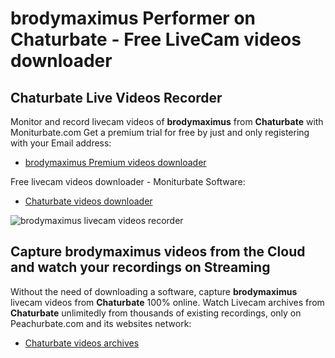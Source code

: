 # brodymaximus Performer on Chaturbate - Free LiveCam videos downloader

## Chaturbate Live Videos Recorder

Monitor and record livecam videos of **brodymaximus** from **Chaturbate** with Moniturbate.com
Get a premium trial for free by just and only registering with your Email address:
* [brodymaximus Premium videos downloader](https://moniturbate.com/request-demo-licence-key.html)

Free livecam videos downloader - Moniturbate Software:
* [Chaturbate videos downloader](https://moniturbate.com/moniturbate-download-software.html)

![brodymaximus livecam videos recorder](https://peachurnet.com/templates/moniturbate-software.png)


## Capture brodymaximus videos from the Cloud and watch your recordings on Streaming

Without the need of downloading a software, capture **brodymaximus** livecam videos from **Chaturbate** 100% online.
Watch Livecam archives from **Chaturbate** unlimitedly from thousands of existing recordings, only on Peachurbate.com and its websites network:
* [Chaturbate videos archives](https://peachurnet.com/)